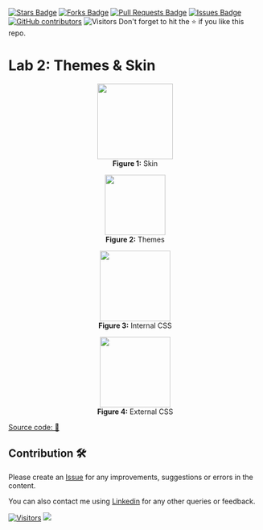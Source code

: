 <a href="https://github.com/drshahizan/learn-aspnet/stargazers"><img src="https://img.shields.io/github/stars/drshahizan/learn-aspnet" alt="Stars Badge"/></a>
<a href="https://github.com/drshahizan/learn-aspnet/network/members"><img src="https://img.shields.io/github/forks/drshahizan/learn-aspnet" alt="Forks Badge"/></a>
<a href="https://github.com/drshahizan/learn-aspnet/pulls"><img src="https://img.shields.io/github/issues-pr/drshahizan/learn-aspnet" alt="Pull Requests Badge"/></a>
<a href="https://github.com/drshahizan/learn-aspnet/issues"><img src="https://img.shields.io/github/issues/drshahizan/learn-aspnet" alt="Issues Badge"/></a>
<a href="https://github.com/drshahizan/learn-aspnet/graphs/contributors"><img alt="GitHub contributors" src="https://img.shields.io/github/contributors/drshahizan/learn-aspnet?color=2b9348"></a>
![Visitors](https://api.visitorbadge.io/api/visitors?path=https%3A%2F%2Fgithub.com%2Fdrshahizan%2Flearn-aspnet&labelColor=%23d9e3f0&countColor=%23697689&style=flat)
Don't forget to hit the :star: if you like this repo.

# Lab 2: Themes & Skin

<p align="center">
<img src="https://github.com/drshahizan/learn-aspnet/blob/main/lab/styles/images/Lab21.png"  height="150" /></br>
<b>Figure 1:</b> Skin
</p>

<p align="center">
<img src="https://github.com/drshahizan/learn-aspnet/blob/main/lab/styles/images/Lab22.png"  height="120" /></br>
<b>Figure 2:</b> Themes
</p>

<p align="center">
<img src="https://github.com/drshahizan/learn-aspnet/blob/main/lab/styles/images/Lab23.png"  height="140" /></br>
<b>Figure 3:</b> Internal CSS
</p>

<p align="center">
<img src="https://github.com/drshahizan/learn-aspnet/blob/main/lab/styles/images/Lab24.png"  height="140" /></br>
<b>Figure 4:</b> External CSS
</p>

[Source code: 💾](https://drive.google.com/file/d/1Ew90gdBBydzMhSQxeATwegYghscMATgI/view?usp=share_link)

## Contribution 🛠️
Please create an [Issue](https://github.com/drshahizan/Python_EDA/issues) for any improvements, suggestions or errors in the content.

You can also contact me using [Linkedin](https://www.linkedin.com/in/drshahizan/) for any other queries or feedback.

[![Visitors](https://api.visitorbadge.io/api/visitors?path=https%3A%2F%2Fgithub.com%2Fdrshahizan&labelColor=%23697689&countColor=%23555555&style=plastic)](https://visitorbadge.io/status?path=https%3A%2F%2Fgithub.com%2Fdrshahizan)
![](https://hit.yhype.me/github/profile?user_id=81284918)
